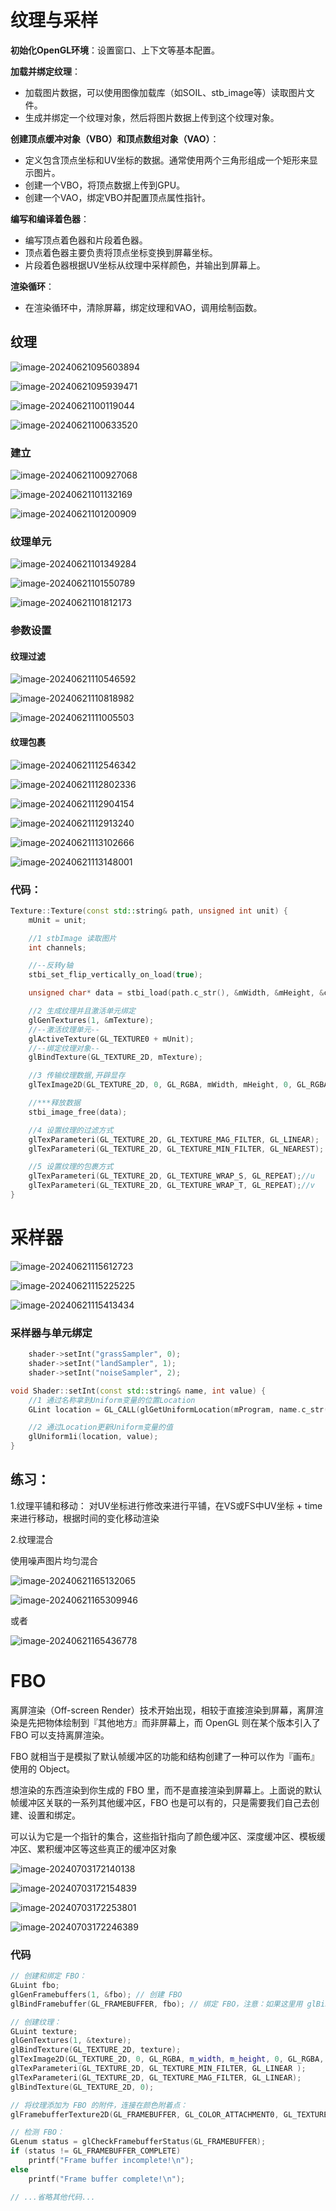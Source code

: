 # 纹理与采样

**初始化OpenGL环境**：设置窗口、上下文等基本配置。

**加载并绑定纹理**：

- 加载图片数据，可以使用图像加载库（如SOIL、stb_image等）读取图片文件。
- 生成并绑定一个纹理对象，然后将图片数据上传到这个纹理对象。

**创建顶点缓冲对象（VBO）和顶点数组对象（VAO）**：

- 定义包含顶点坐标和UV坐标的数据。通常使用两个三角形组成一个矩形来显示图片。
- 创建一个VBO，将顶点数据上传到GPU。
- 创建一个VAO，绑定VBO并配置顶点属性指针。

**编写和编译着色器**：

- 编写顶点着色器和片段着色器。
- 顶点着色器主要负责将顶点坐标变换到屏幕坐标。
- 片段着色器根据UV坐标从纹理中采样颜色，并输出到屏幕上。

**渲染循环**：

- 在渲染循环中，清除屏幕，绑定纹理和VAO，调用绘制函数。

## 纹理

![image-20240621095603894](https://my-figures.oss-cn-beijing.aliyuncs.com/Figures/image-20240621095603894.png)





![image-20240621095939471](https://my-figures.oss-cn-beijing.aliyuncs.com/Figures/image-20240621095939471.png)

![image-20240621100119044](https://my-figures.oss-cn-beijing.aliyuncs.com/Figures/image-20240621100119044.png)

![image-20240621100633520](https://my-figures.oss-cn-beijing.aliyuncs.com/Figures/image-20240621100633520.png)



### 建立

![image-20240621100927068](https://my-figures.oss-cn-beijing.aliyuncs.com/Figures/image-20240621100927068.png)



![image-20240621101132169](https://my-figures.oss-cn-beijing.aliyuncs.com/Figures/image-20240621101132169.png)

![image-20240621101200909](https://my-figures.oss-cn-beijing.aliyuncs.com/Figures/image-20240621101200909.png)

### 纹理单元

![image-20240621101349284](https://my-figures.oss-cn-beijing.aliyuncs.com/Figures/image-20240621101349284.png)

![image-20240621101550789](https://my-figures.oss-cn-beijing.aliyuncs.com/Figures/image-20240621101550789.png)

![image-20240621101812173](https://my-figures.oss-cn-beijing.aliyuncs.com/Figures/image-20240621101812173.png)

### 参数设置

#### 纹理过滤

![image-20240621110546592](https://my-figures.oss-cn-beijing.aliyuncs.com/Figures/image-20240621110546592.png)

![image-20240621110818982](https://my-figures.oss-cn-beijing.aliyuncs.com/Figures/image-20240621110818982.png)



![image-20240621111005503](https://my-figures.oss-cn-beijing.aliyuncs.com/Figures/image-20240621111005503.png)



#### 纹理包裹

![image-20240621112546342](https://my-figures.oss-cn-beijing.aliyuncs.com/Figures/image-20240621112546342.png)



![image-20240621112802336](https://my-figures.oss-cn-beijing.aliyuncs.com/Figures/image-20240621112802336.png)

![image-20240621112904154](https://my-figures.oss-cn-beijing.aliyuncs.com/Figures/image-20240621112904154.png)

![image-20240621112913240](https://my-figures.oss-cn-beijing.aliyuncs.com/Figures/image-20240621112913240.png)



![image-20240621113102666](https://my-figures.oss-cn-beijing.aliyuncs.com/Figures/image-20240621113102666.png)

![image-20240621113148001](https://my-figures.oss-cn-beijing.aliyuncs.com/Figures/image-20240621113148001.png)

### 代码：

```c++
Texture::Texture(const std::string& path, unsigned int unit) {
	mUnit = unit;

	//1 stbImage 读取图片
	int channels;

	//--反转y轴
	stbi_set_flip_vertically_on_load(true);

	unsigned char* data = stbi_load(path.c_str(), &mWidth, &mHeight, &channels, STBI_rgb_alpha);

	//2 生成纹理并且激活单元绑定
	glGenTextures(1, &mTexture);
	//--激活纹理单元--
	glActiveTexture(GL_TEXTURE0 + mUnit);
	//--绑定纹理对象--
	glBindTexture(GL_TEXTURE_2D, mTexture);

	//3 传输纹理数据,开辟显存
	glTexImage2D(GL_TEXTURE_2D, 0, GL_RGBA, mWidth, mHeight, 0, GL_RGBA, GL_UNSIGNED_BYTE, data);

	//***释放数据
	stbi_image_free(data);

	//4 设置纹理的过滤方式
	glTexParameteri(GL_TEXTURE_2D, GL_TEXTURE_MAG_FILTER, GL_LINEAR);
	glTexParameteri(GL_TEXTURE_2D, GL_TEXTURE_MIN_FILTER, GL_NEAREST);

	//5 设置纹理的包裹方式
	glTexParameteri(GL_TEXTURE_2D, GL_TEXTURE_WRAP_S, GL_REPEAT);//u
	glTexParameteri(GL_TEXTURE_2D, GL_TEXTURE_WRAP_T, GL_REPEAT);//v
}
```



# 采样器

![image-20240621115612723](https://my-figures.oss-cn-beijing.aliyuncs.com/Figures/image-20240621115612723.png)

![image-20240621115225225](https://my-figures.oss-cn-beijing.aliyuncs.com/Figures/image-20240621115225225.png)

![image-20240621115413434](https://my-figures.oss-cn-beijing.aliyuncs.com/Figures/image-20240621115413434.png)



### 采样器与单元绑定

```c++
	shader->setInt("grassSampler", 0);
	shader->setInt("landSampler", 1);
	shader->setInt("noiseSampler", 2);

void Shader::setInt(const std::string& name, int value) {
	//1 通过名称拿到Uniform变量的位置Location
	GLint location = GL_CALL(glGetUniformLocation(mProgram, name.c_str()));

	//2 通过Location更新Uniform变量的值
	glUniform1i(location, value);
}
```



## 练习：

1.纹理平铺和移动： 对UV坐标进行修改来进行平铺，在VS或FS中UV坐标 + time来进行移动，根据时间的变化移动渲染



2.纹理混合

使用噪声图片均匀混合

![image-20240621165132065](https://my-figures.oss-cn-beijing.aliyuncs.com/Figures/image-20240621165132065.png)

![image-20240621165309946](https://my-figures.oss-cn-beijing.aliyuncs.com/Figures/image-20240621165309946.png)



或者

![image-20240621165436778](D:\typora-image\image-20240621165436778.png)









# FBO

离屏渲染（Off-screen Render）技术开始出现，相较于直接渲染到屏幕，离屏渲染是先把物体绘制到『其他地方』而非屏幕上，而 OpenGL 则在某个版本引入了 FBO 可以支持离屏渲染。

 

FBO 就相当于是模拟了默认帧缓冲区的功能和结构创建了一种可以作为『画布』使用的 Object。



想渲染的东西渲染到你生成的 FBO 里，而不是直接渲染到屏幕上。上面说的默认帧缓冲区关联的一系列其他缓冲区，FBO 也是可以有的，只是需要我们自己去创建、设置和绑定。

可以认为它是一个指针的集合，这些指针指向了颜色缓冲区、深度缓冲区、模板缓冲区、累积缓冲区等这些真正的缓冲区对象

![image-20240703172140138](D:\typora-image\image-20240703172140138.png)

![image-20240703172154839](D:\typora-image\image-20240703172154839.png)

![image-20240703172253801](D:\typora-image\image-20240703172253801.png)

![image-20240703172246389](D:\typora-image\image-20240703172246389.png)

### 代码

```c++
// 创建和绑定 FBO：
GLuint fbo;
glGenFramebuffers(1, &fbo); // 创建 FBO
glBindFramebuffer(GL_FRAMEBUFFER, fbo); // 绑定 FBO，注意：如果这里用 glBindFramebuffer(GL_FRAMEBUFFER, 0) 则是激活默认的帧缓冲区

// 创建纹理：
GLuint texture;
glGenTextures(1, &texture);
glBindTexture(GL_TEXTURE_2D, texture);
glTexImage2D(GL_TEXTURE_2D, 0, GL_RGBA, m_width, m_height, 0, GL_RGBA, GL_UNSIGNED_BYTE, NULL); // 创建纹理和分配存储空间。传入 NULL 作为纹理的 data 参数，不填充数据，填充纹理数据会在渲染到 FBO 时去做。
glTexParameteri(GL_TEXTURE_2D, GL_TEXTURE_MIN_FILTER, GL_LINEAR );
glTexParameteri(GL_TEXTURE_2D, GL_TEXTURE_MAG_FILTER, GL_LINEAR);
glBindTexture(GL_TEXTURE_2D, 0);

// 将纹理添加为 FBO 的附件，连接在颜色附着点：
glFramebufferTexture2D(GL_FRAMEBUFFER, GL_COLOR_ATTACHMENT0, GL_TEXTURE_2D, texture, 0);

// 检测 FBO：
GLenum status = glCheckFramebufferStatus(GL_FRAMEBUFFER);
if (status != GL_FRAMEBUFFER_COMPLETE)
    printf("Frame buffer incomplete!\n");
else
    printf("Frame buffer complete!\n");

// ...省略其他代码...
```

